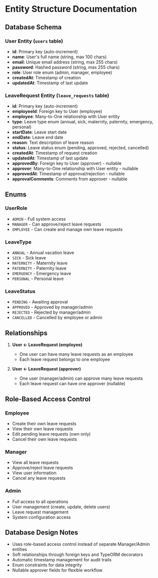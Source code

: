 # Entity Structure Documentation

## Database Schema

### User Entity (`users` table)
- **id**: Primary key (auto-increment)
- **name**: User's full name (string, max 100 chars)
- **email**: Unique email address (string, max 255 chars)
- **password**: Hashed password (string, max 255 chars)
- **role**: User role enum (admin, manager, employee)
- **createdAt**: Timestamp of creation
- **updatedAt**: Timestamp of last update

### LeaveRequest Entity (`leave_requests` table)
- **id**: Primary key (auto-increment)
- **employeeId**: Foreign key to User (employee)
- **employee**: Many-to-One relationship with User entity
- **type**: Leave type enum (annual, sick, maternity, paternity, emergency, personal)
- **startDate**: Leave start date
- **endDate**: Leave end date
- **reason**: Text description of leave reason
- **status**: Leave status enum (pending, approved, rejected, cancelled)
- **createdAt**: Timestamp of request creation
- **updatedAt**: Timestamp of last update
- **approvedBy**: Foreign key to User (approver) - nullable
- **approver**: Many-to-One relationship with User entity - nullable
- **approvedAt**: Timestamp of approval/rejection - nullable
- **approvalComments**: Comments from approver - nullable

## Enums

### UserRole
- `ADMIN` - Full system access
- `MANAGER` - Can approve/reject leave requests
- `EMPLOYEE` - Can create and manage own leave requests

### LeaveType
- `ANNUAL` - Annual vacation leave
- `SICK` - Sick leave
- `MATERNITY` - Maternity leave
- `PATERNITY` - Paternity leave
- `EMERGENCY` - Emergency leave
- `PERSONAL` - Personal leave

### LeaveStatus
- `PENDING` - Awaiting approval
- `APPROVED` - Approved by manager/admin
- `REJECTED` - Rejected by manager/admin
- `CANCELLED` - Cancelled by employee or admin

## Relationships

1. **User ← LeaveRequest (employee)**
   - One user can have many leave requests as an employee
   - Each leave request belongs to one employee

2. **User ← LeaveRequest (approver)**
   - One user (manager/admin) can approve many leave requests
   - Each leave request can have one approver (nullable)

## Role-Based Access Control

### Employee
- Create their own leave requests
- View their own leave requests
- Edit pending leave requests (own only)
- Cancel their own leave requests

### Manager
- View all leave requests
- Approve/reject leave requests
- View user information
- Cancel any leave requests

### Admin
- Full access to all operations
- User management (create, update, delete users)
- Leave request management
- System configuration access

## Database Design Notes

- Uses role-based access control instead of separate Manager/Admin entities
- Soft relationships through foreign keys and TypeORM decorators
- Automatic timestamp management for audit trails
- Enum constraints for data integrity
- Nullable approver fields for flexible workflow
